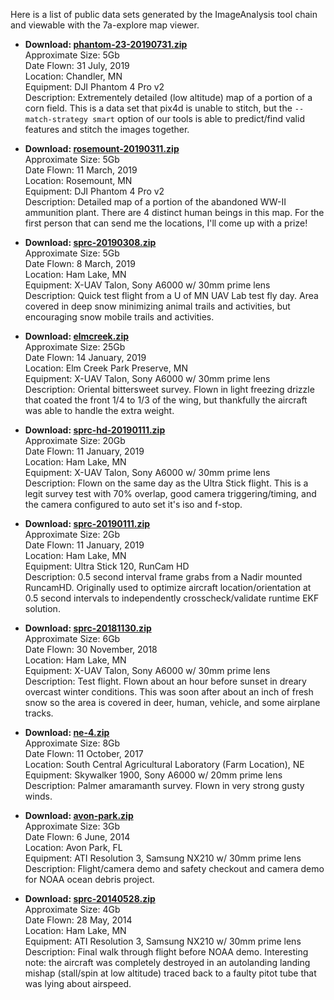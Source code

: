 Here is a list of public data sets generated by the ImageAnalysis tool
chain and viewable with the 7a-explore map viewer.

- <b>Download: [phantom-23-20190731.zip](https://drive.google.com/file/d/1r1uV5lutFEpqabBxwlHO-Eg2oDsm_gKp/view?usp=sharing)</b><br>
  Approximate Size: 5Gb<br>
  Date Flown: 31 July, 2019<br>
  Location: Chandler, MN<br>
  Equipment: DJI Phantom 4 Pro v2<br>
  Description: Extrementely detailed (low altitude) map of a portion of a
  corn field.  This is a data set that pix4d is unable to stitch, but the
  `--match-strategy smart` option of our tools is able to predict/find
  valid features and stitch the images together.

- <b>Download: [rosemount-20190311.zip](https://drive.google.com/open?id=1uOwj1HaLHD0a6RZotO7nVpYpkDF_fEas)</b><br>
  Approximate Size: 5Gb<br>
  Date Flown: 11 March, 2019<br>
  Location: Rosemount, MN<br>
  Equipment: DJI Phantom 4 Pro v2<br>
  Description: Detailed map of a portion of the abandoned WW-II
  ammunition plant.  There are 4 distinct human beings in this map.
  For the first person that can send me the locations, I'll come up
  with a prize!

- <b>Download: [sprc-20190308.zip](https://drive.google.com/open?id=15ud5xWzAxbk-AwRv0_NVE2honAVGDmlE)</b><br>
  Approximate Size: 5Gb<br>
  Date Flown: 8 March, 2019<br>
  Location: Ham Lake, MN<br>
  Equipment: X-UAV Talon, Sony A6000 w/ 30mm prime lens<br>
  Description: Quick test flight from a U of MN UAV Lab test fly day.
  Area covered in deep snow minimizing animal trails and activities,
  but encouraging snow mobile trails and activities.

- <b>Download: [elmcreek.zip](https://drive.google.com/file/d/1fE02t4SJKeAKej9dLCZH0DSjzNeNIpOk)</b><br>
  Approximate Size: 25Gb<br>
  Date Flown: 14 January, 2019<br>
  Location: Elm Creek Park Preserve, MN<br>
  Equipment: X-UAV Talon, Sony A6000 w/ 30mm prime lens<br>
  Description: Oriental bittersweet survey.  Flown in light freezing
  drizzle that coated the front 1/4 to 1/3 of the wing, but thankfully
  the aircraft was able to handle the extra weight.

- <b>Download: [sprc-hd-20190111.zip](https://drive.google.com/open?id=1jf4Hr9SwsLmT27BwwELpvONOpYCGnjm7)</b><br>
  Approximate Size: 20Gb<br>
  Date Flown: 11 January, 2019<br>
  Location: Ham Lake, MN<br>
  Equipment: X-UAV Talon, Sony A6000 w/ 30mm prime lens<br>
  Description: Flown on the same day as the Ultra Stick flight.  This
  is a legit survey test with 70% overlap, good camera
  triggering/timing, and the camera configured to auto set it's iso
  and f-stop.

- <b>Download: [sprc-20190111.zip](https://drive.google.com/file/d/1XkyKnBsJHfxQ2Wty-keN9SP5eAbEFeLw)</b><br>
  Approximate Size: 2Gb<br>
  Date Flown: 11 January, 2019<br>
  Location: Ham Lake, MN<br>
  Equipment: Ultra Stick 120, RunCam HD<br>
  Description: 0.5 second interval frame grabs from a Nadir mounted
  RuncamHD.  Originally used to optimize aircraft location/orientation
  at 0.5 second intervals to independently crosscheck/validate runtime
  EKF solution.

- <b>Download: [sprc-20181130.zip](https://drive.google.com/open?id=1_b53l6QGuxpFWMlDobTr08J6TO37f45p)</b><br>
  Approximate Size: 6Gb<br>
  Date Flown: 30 November, 2018<br>
  Location: Ham Lake, MN<br>
  Equipment: X-UAV Talon, Sony A6000 w/ 30mm prime lens<br>
  Description: Test flight.  Flown about an hour before sunset in dreary
  overcast winter conditions.  This was soon after about an inch of fresh
  snow so the area is covered in deer, human, vehicle, and some airplane
  tracks.

- <b>Download: [ne-4.zip](https://drive.google.com/file/d/1aBV4Klc-9Kh-mEl_I2XZSLewRrPGhHs3)</b><br>
  Approximate Size: 8Gb<br>
  Date Flown: 11 October, 2017<br>
  Location: South Central Agricultural Laboratory (Farm Location), NE<br>
  Equipment: Skywalker 1900, Sony A6000 w/ 20mm prime lens<br>
  Description: Palmer amaramanth survey.  Flown in very strong gusty winds.

- <b>Download: [avon-park.zip](https://drive.google.com/file/d/1cIgT1YTbuteyqUTp8YWm4vg74oTvMg8B/view?usp=sharing)</b><br>
  Approximate Size: 3Gb<br>
  Date Flown: 6 June, 2014<br>
  Location: Avon Park, FL<br>
  Equipment: ATI Resolution 3, Samsung NX210 w/ 30mm prime lens<br>
  Description: Flight/camera demo and safety checkout and camera demo
  for NOAA ocean debris project.

- <b>Download: [sprc-20140528.zip](https://drive.google.com/file/d/14KI57poxN7LIvcHfPDgv6MWLdgM5IHii)</b><br>
  Approximate Size: 4Gb<br>
  Date Flown: 28 May, 2014<br>
  Location: Ham Lake, MN<br>
  Equipment: ATI Resolution 3, Samsung NX210 w/ 30mm prime lens<br>
  Description: Final walk through flight before NOAA demo.
  Interesting note: the aircraft was completely destroyed in an
  autolanding landing mishap (stall/spin at low altitude) traced back
  to a faulty pitot tube that was lying about airspeed.
